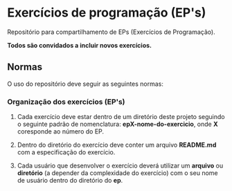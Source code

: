 Exercícios de programação (EP's)
===

Repositório para compartilhamento de EPs (Exercícios de Programação).

**Todos são convidados a incluir novos exercícios.**

Normas
-----

O uso do repositório deve seguir as seguintes normas:

### Organização dos exercícios (EP's)

1. Cada exercício deve estar dentro de um diretório deste projeto seguindo o seguinte padrão de nomenclatura: **epX-nome-do-exercicio**, onde **X** coresponde ao número do EP.

2. Dentro do diretório do exercício deve conter um arquivo **README.md** com a especificação do exercício.

3. Cada usuário que desenvolver o exercício deverá utilizar um **arquivo** ou **diretório** (a depender da complexidade do exercício) com o seu nome de usuário dentro do diretório do **ep**.
